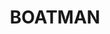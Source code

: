 ---
lastmod: '2025-04-06T06:05:21+00:00'
latitude: -26.087266
layout: suburb
longitude: 146.833194
postcode: '4468'
state: QLD
title: BOATMAN
url: /qld/boatman/
---